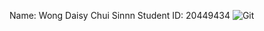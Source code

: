 Name: Wong Daisy Chui Sinnn
Student ID: 20449434
![Git](https://octodex.github.com/comp3111-lab1-demo/lab1.png)